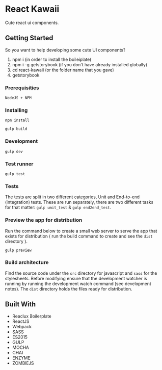 # React Kawaii

Cute react ui components.

## Getting Started

So you want to help developing some cute UI components?

1. npm i (in order to install the boileiplate)
2. npm i -g getstorybook (if you don't have already installed globally)
3. cd react-kawaii (or the folder name that you gave)
4. getstorybook

### Prerequisities

```
NodeJS + NPM
```

### Installing

```
npm install
```

```
gulp build
```

### Development

```
gulp dev
```

### Test runner

```
gulp test
```

### Tests

The tests are split in two different categories, Unit and End-to-end (integration) tests. These are run separately, there are two different tasks for that matter: `gulp unit_test` & `gulp end2end_test`.

### Preview the app for distribution

Run the command below to create a small web server to serve the app that exists for distribution ( run the build command to create and see the `dist` directory ).

```
gulp preview
```

### Build architecture

Find the source code under the `src` directory for javascript and `sass` for the stylesheets. Before modifying ensure that the development watcher is running by running the development watch command (see development notes). The `dist` directory holds the files ready for distribution.

## Built With

* Reaclux Boilerplate
* ReactJS
* Webpack
* SASS
* ES2015
* GULP
* MOCHA
* CHAI
* ENZYME
* ZOMBIEJS
